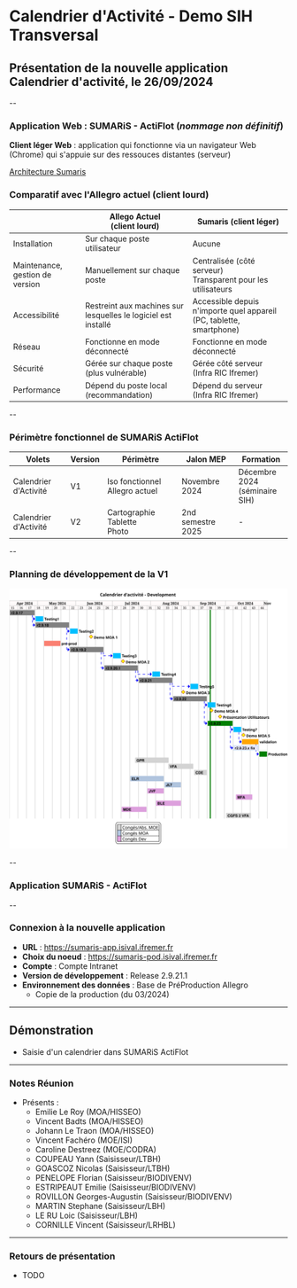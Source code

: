 # Calendrier d'Activité - Demo SIH Transversal

## Présentation de la nouvelle application Calendrier d'activité, le 26/09/2024

--

### Application Web : SUMARiS - ActiFlot (_nommage non définitif_)

**Client léger Web** : application qui fonctionne via un navigateur Web (Chrome) qui s'appuie sur des ressouces distantes (serveur)

[Architecture Sumaris](https://gitlab.ifremer.fr/sih-public/sumaris/sumaris-doc/-/blob/master/architecture/general_architecture.md?ref_type=heads)

### Comparatif avec l'Allegro actuel (client lourd)

|                                 | **Allego Actuel <br> (client lourd)**                          | **Sumaris (client léger)**                                           |         
|---------------------------------|----------------------------------------------------------------|----------------------------------------------------------------------|
| Installation                    | Sur chaque poste utilisateur                                   | Aucune                                                               | 
| Maintenance, gestion de version | Manuellement sur chaque poste                                  | Centralisée (côté serveur)<br>Transparent pour les utilisateurs      |
| Accessibilité                   | Restreint aux machines sur lesquelles le logiciel est installé | Accessible depuis n'importe quel appareil (PC, tablette, smartphone) | 
| Réseau                          | Fonctionne en mode déconnecté                                  | Fonctionne en mode déconnecté                                        |
| Sécurité                        | Gérée sur chaque poste (plus vulnérable)                       | Gérée côté serveur (Infra RIC Ifremer)                               |
| Performance                     | Dépend du poste local (recommandation)                         | Dépend du serveur (Infra RIC Ifremer)                                |

--

### Périmètre fonctionnel de **SUMARiS ActiFlot**


| **Volets**             | **Version** | **Périmètre**                       | **Jalon MEP**     | **Formation**                     |         
|------------------------|-------------|-------------------------------------|-------------------|-----------------------------------|
| Calendrier d'Activité  | V1          | Iso fonctionnel Allegro actuel      | Novembre 2024     | Décembre 2024<br/>(séminaire SIH) | 
| Calendrier d'Activité  | V2          | Cartographie<br/>Tablette<br/>Photo | 2nd semestre 2025 | -                                 |

--

### Planning de développement de la V1

![ui-calendrier-planning](/projects/activity-calendar/not/images/refonte-activity-calendar-planning-sprints.svg)<!-- .element: style="width: 75%" -->


--

### Application SUMARiS - ActiFlot

--
### Connexion à la nouvelle application
- **URL** : https://sumaris-app.isival.ifremer.fr
- **Choix du noeud** : https://sumaris-pod.isival.ifremer.fr
- **Compte** : Compte Intranet
- **Version de développement** : Release 2.9.21.1
- **Environnement des données** : Base de PréProduction Allegro
  - Copie de la production (du 03/2024)

---

## Démonstration 

- Saisie d'un calendrier dans SUMARiS ActiFlot

---

### Notes Réunion

- Présents :
  - Emilie Le Roy (MOA/HISSEO)
  - Vincent Badts (MOA/HISSEO)
  - Johann Le Traon (MOA/HISSEO)
  - Vincent Fachéro (MOE/ISI)
  - Caroline Destreez (MOE/CODRA)
  - COUPEAU Yann (Saisisseur/LTBH)
  - GOASCOZ Nicolas (Saisisseur/LTBH)
  - PENELOPE Florian (Saisisseur/BIODIVENV)
  - ESTRIPEAUT Emilie (Saisisseur/BIODIVENV)
  - ROVILLON Georges-Augustin (Saisisseur/BIODIVENV)
  - MARTIN Stephane (Saisisseur/LBH)
  - LE RU Loic (Saisisseur/LBH)
  - CORNILLE Vincent (Saisisseur/LRHBL)

---

### Retours de présentation 

- TODO